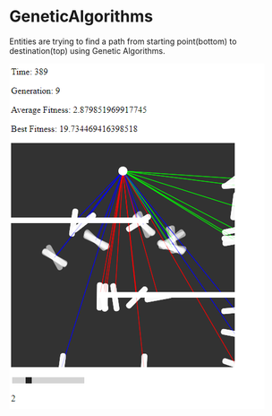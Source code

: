 # GeneticAlgorithms

Entities are trying to find a path from starting point(bottom) to destination(top) using Genetic Algorithms.

![alt text](https://github.com/AlperKoc/GeneticAlgorithms/blob/master/GA.png)
